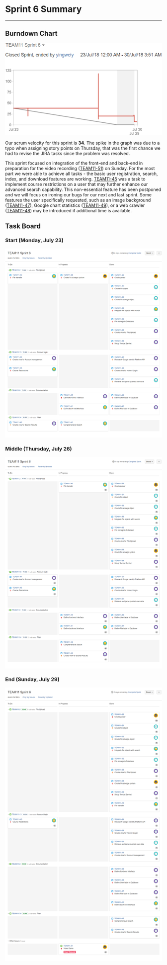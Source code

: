 # Sprint 6 Summary
--------------------

## Burndown Chart
![Burndown Chart - Sprint 6](./Sprint6BurnDown.png)

Our scrum velocity for this sprint is __34__. The spike in the graph was due to a typo when assigning story points on Thursday, that was the first chance we had to revise the JIRA tasks since the problem was resolved.

This sprint focused on integration of the front-end and back-end in preparation for the video recording ([TEAM11-51]) on Sunday. For the most part we were able to achieve all tasks - the basic user registration, search, index, and download features are working. [TEAM11-45] was a task to implement course restrictions on a user that may further enhance our advanced search capability. This non-essential feature has been postponed and we will focus on ironing our bugs for our next and last sprint. Some features the user specifically requested, such as an image background ([TEAM11-47]), Google chart statistics ([TEAM11-49]), or a web crawler ([TEAM11-48]) may be introduced if additional time is available.

## Task Board

### Start (Monday, July 23)
![Task Board - July 23](./TaskBoardAtStartOfSprint6.png)

### Middle (Thursday, July 26)
![Task Board - July 26](./TaskBoardAtMiddleOfSprint6.png)

### End (Sunday, July 29)
![Task Board - July 29](./TaskBoardAtEndOfSprint6.png)

[TEAM11-45]: https://cmsweb.utsc.utoronto.ca/jira/browse/TEAM11-45
[TEAM11-47]: https://cmsweb.utsc.utoronto.ca/jira/browse/TEAM11-47
[TEAM11-48]: https://cmsweb.utsc.utoronto.ca/jira/browse/TEAM11-48
[TEAM11-49]: https://cmsweb.utsc.utoronto.ca/jira/browse/TEAM11-49
[TEAM11-51]: https://cmsweb.utsc.utoronto.ca/jira/browse/TEAM11-51
